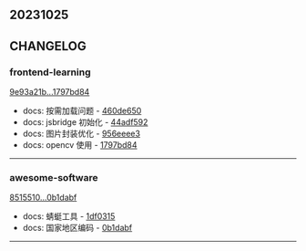 ## 20231025

## CHANGELOG

### frontend-learning

[9e93a21b...1797bd84](https://github.com/zhbhun/frontend-learning/compare/9e93a21b...1797bd84)

* docs: 按需加载问题 - [460de650](https://github.com/zhbhun/frontend-learning/commit/460de6505599819f22a34886bef1921db12369eb)
* docs: jsbridge 初始化 - [44adf592](https://github.com/zhbhun/frontend-learning/commit/44adf5926691b5f482efb52bf31051680bd51932)
* docs: 图片封装优化 - [956eeee3](https://github.com/zhbhun/frontend-learning/commit/956eeee383cb98556e9d0e037de18488cb74ba2e)
* docs: opencv 使用 - [1797bd84](https://github.com/zhbhun/frontend-learning/commit/1797bd840addad42ae1ee9c88a21d7a23c70febf)

---

### awesome-software

[8515510...0b1dabf](https://github.com/zhbhun/awesome-software/compare/8515510...0b1dabf)

* docs: 蜻蜓工具 - [1df0315](https://github.com/zhbhun/awesome-software/commit/1df0315ed760a16811c0f90d3959fa033a42d3f6)
* docs: 国家地区编码 - [0b1dabf](https://github.com/zhbhun/awesome-software/commit/0b1dabff035f0d9213216897ff4afedcdc14310b)

---


